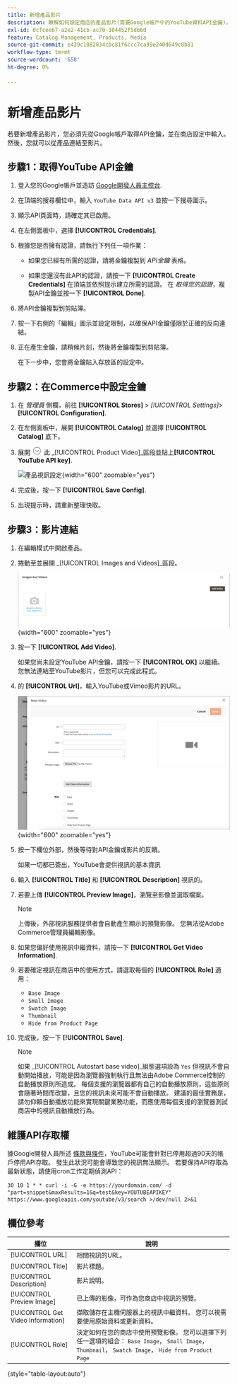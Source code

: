 ```yaml
---
title: 新增產品影片
description: 瞭解如何設定商店的產品影片(需要Google帳戶中的YouTube資料API金鑰)，並新增產品的影片連結。
exl-id: 0cfcee67-a2e2-41cb-ac70-304452f5db6d
feature: Catalog Management, Products, Media
source-git-commit: e439c1082834cbc81f6ccc7ca99e240d649c8b81
workflow-type: tm+mt
source-wordcount: '658'
ht-degree: 0%

---
```


# 新增產品影片

若要新增產品影片，您必須先從Google帳戶取得API金鑰，並在商店設定中輸入。 然後，您就可以從產品連結至影片。

## 步驟1：取得YouTube API金鑰

1. 登入您的Google帳戶並造訪 [Google開發人員主控台][1].

1. 在頂端的搜尋欄位中，輸入 `YouTube Data API v3` 並按一下搜尋圖示。

1. 顯示API頁面時，請確定其已啟用。

1. 在左側面板中，選擇 **[!UICONTROL Credentials]**.

1. 根據您是否擁有認證，請執行下列任一項作業：

   - 如果您已經有所需的認證，請將金鑰複製到 _API金鑰_ 表格。

   - 如果您還沒有此API的認證，請按一下 **[!UICONTROL Create Credentials]**  在頂端並依照提示建立所需的認證。 在 _取得您的認證_，複製API金鑰並按一下 **[!UICONTROL Done]**.

1. 將API金鑰複製到剪貼簿。

1. 按一下右側的「編輯」圖示並設定限制，以確保API金鑰僅限於正確的反向連結。

1. 正在產生金鑰，請稍候片刻，然後將金鑰複製到剪貼簿。

   在下一步中，您會將金鑰貼入存放區的設定中。

## 步驟2：在Commerce中設定金鑰

1. 在 _管理員_ 側欄，前往 **[!UICONTROL Stores]** > _[!UICONTROL Settings]_>**[!UICONTROL Configuration]**.

1. 在左側面板中，展開 **[!UICONTROL Catalog]** 並選擇 **[!UICONTROL Catalog]** 底下。

1. 展開 ![展開選擇器](../assets/icon-display-expand.png) 此 _[!UICONTROL Product Video]_區段並貼上&#x200B;**[!UICONTROL YouTube API key]**.

   ![產品視訊設定](../configuration-reference/catalog/assets/catalog-product-video.png){width="600" zoomable="yes"}

1. 完成後，按一下 **[!UICONTROL Save Config]**.

1. 出現提示時，請重新整理快取。

## 步驟3：影片連結

1. 在編輯模式中開啟產品。

1. 捲動至並展開 _[!UICONTROL Images and Videos]_區段。

   ![影像和影片](./assets/product-simple-images-videos.png){width="600" zoomable="yes"}

1. 按一下 **[!UICONTROL Add Video]**.

   如果您尚未設定YouTube API金鑰，請按一下 **[!UICONTROL OK]** 以繼續。 您無法連結至YouTube影片，但您可以完成此程式。

1. 的 **[!UICONTROL Url]**，輸入YouTube或Vimeo影片的URL。

   ![產品的新影片](./assets/product-video-add.png){width="600" zoomable="yes"}

1. 按一下欄位外部，然後等待對API金鑰或影片的反饋。

   如果一切都已簽出，YouTube會提供視訊的基本資訊

1. 輸入 **[!UICONTROL Title]** 和 **[!UICONTROL Description]** 視訊的。

1. 若要上傳 **[!UICONTROL Preview Image]**，瀏覽至影像並選取檔案。

   >[!NOTE]
   >
   >上傳後，外部視訊服務提供者會自動產生顯示的預覽影像。 您無法從Adobe Commerce管理員編輯影像。

1. 如果您偏好使用視訊中繼資料，請按一下 **[!UICONTROL Get Video Information]**.

1. 若要確定視訊在商店中的使用方式，請選取每個的 **[!UICONTROL Role]** 適用：

   - `Base Image`
   - `Small Image`
   - `Swatch Image`
   - `Thumbnail`
   - `Hide from Product Page`

1. 完成後，按一下 **[!UICONTROL Save]**.

   >[!NOTE]
   >
   >如果 _[!UICONTROL Autostart base video]_組態選項設為 `Yes` 但視訊不會自動開始播放，可能是因為瀏覽器強制執行且無法由Adobe Commerce控制的自動播放原則所造成。 每個支援的瀏覽器都有自己的自動播放原則，這些原則會隨著時間而改變，且您的視訊未來可能不會自動播放。 建議的最佳實務是，請勿仰賴自動播放功能來實現關鍵業務功能，而應使用每個支援的瀏覽器測試商店中的視訊自動播放行為。

## 維護API存取權

據Google開發人員所述 [條款與條件]，YouTube可能會針對已停用超過90天的帳戶停用API存取。 發生此狀況可能會導致您的視訊無法顯示。 若要保持API存取為最新狀態，請使用cron工作定期偵測API：

```code
30 10 1 * * curl -i -G -e https://yourdomain.com/ -d "part=snippet&maxResults=1&q=test&key=YOUTUBEAPIKEY" https://www.googleapis.com/youtube/v3/search >/dev/null 2>&1
```

## 欄位參考

| 欄位 | 說明 |
|--- |--- |
| [!UICONTROL URL] | 相關視訊的URL。 |
| [!UICONTROL Title] | 影片標題。 |
| [!UICONTROL Description] | 影片說明。 |
| [!UICONTROL Preview Image] | 已上傳的影像，可作為您商店中視訊的預覽。 |
| [!UICONTROL Get Video Information] | 擷取儲存在主機伺服器上的視訊中繼資料。 您可以視需要使用原始資料或更新資料。 |
| [!UICONTROL Role] | 決定如何在您的商店中使用預覽影像。 您可以選擇下列任一選項的組合： `Base Image`， `Small Image`， `Thumbnail`， `Swatch Image`， `Hide from Product Page` |

{style="table-layout:auto"}

[1]: https://console.developers.google.com/
[條款與條件]: https://developers.google.com/youtube/terms/developer-policies#d.-accessing-youtube-api-services
